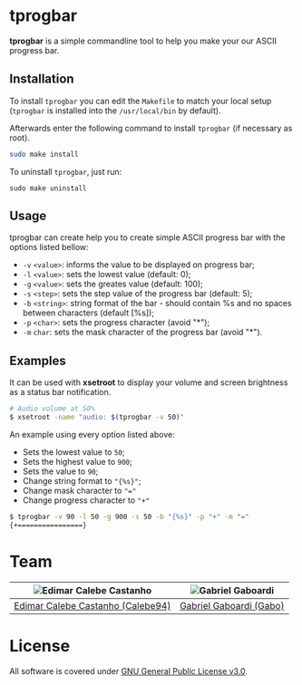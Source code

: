 # tprogbar

**tprogbar** is a simple commandline tool to help you make your our ASCII progress bar.

## Installation

To install `tprogbar` you can edit the `Makefile` to match your local setup (`tprogbar` is installed into the `/usr/local/bin` by default).

Afterwards enter the following command to install `tprogbar` (if necessary as root).

```bash
sudo make install
```

To uninstall `tprogbar`, just run:

```
sudo make uninstall
```

## Usage

tprogbar can create help you to create simple ASCII progress bar with the options listed bellow:

* `-v` `<value>`: informs the value to be displayed on progress bar;
* `-l` `<value>`: sets the lowest value (default: 0);
* `-g` `<value>`: sets the greates value (default: 100);
* `-s` `<step>`: sets the step value of the progress bar (default: 5);
* `-b` `<string>`: string format of the bar - should contain %s and no spaces between characters (default [%s]);
* `-p` `<char>`: sets the progress character (avoid "\*");
* `-m` `char`: sets the mask character of the progress bar (avoid "\*").

## Examples

It can be used with **xsetroot** to display your volume and screen brightness as a status bar notification.

```bash
# Audio volume at 50%
$ xsetroot -name "audio: $(tprogbar -v 50)"
```

An example using every option listed above:

* Sets the lowest value to `50`;
* Sets the highest value to `900`;
* Sets the value to `90`;
* Change string format to `"{%s}"`;
* Change mask character to `"="`
* Change progress character to `"+"`

```bash
$ tprogbar -v 90 -l 50 -g 900 -s 50 -b "{%s}" -p "+" -m "="
{+================}
```

# Team

| <img src="https://github.com/Calebe94.png?size=200" alt="Edimar Calebe Castanho"> | <img src="https://github.com/gbgabo.png?size=200" alt="Gabriel Gaboardi"> | 
|:---------------------------------------------------------------------------------:|:-------------------------------------------------------------------------:|
| [Edimar Calebe Castanho (Calebe94)](https://github.com/Calebe94)                  | [Gabriel Gaboardi (Gabo)](https://github.com/gbgabo)                      |

# License

All software is covered under [GNU General Public License v3.0](https://www.gnu.org/licenses/gpl-3.0.en.html).
